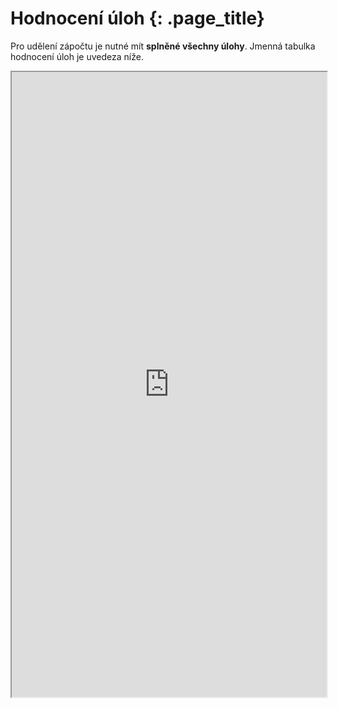 
# Hodnocení úloh {: .page_title}

Pro udělení zápočtu je nutné mít __splněné všechny úlohy__. Jmenná tabulka hodnocení úloh je uvedeza níže.

<iframe src="https://docs.google.com/spreadsheets/d/1RBCJ99r4Xq0sgOieYuvZmkfEJvFj48Goe-jzcNbt9sA?rm=minimal" width="100%" height="1000"></iframe>